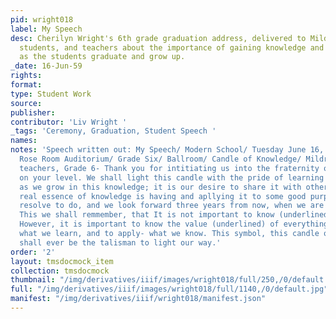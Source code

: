 ```yaml
---
pid: wright018
label: My Speech
desc: Cherilyn Wright's 6th grade graduation address, delivered to Mildred L. Johnson,
  students, and teachers about the importance of gaining knowledge and sharing it
  as the students graduate and grow up.
_date: 16-Jun-59
rights:
format:
type: Student Work
source:
publisher:
contributor: 'Liv Wright '
_tags: 'Ceremony, Graduation, Student Speech '
names:
notes: 'Speech written out: My Speech/ Modern School/ Tuesday June 16, 1959/ Graduation/
  Rose Room Auditorium/ Grade Six/ Ballroom/ Candle of Knowledge/ Mildred, parents,
  teachers, Grade 6- Thank you for intitiating us into the fraternity of knowledge
  on your level. We shall light this candle with the pride of learning and achieving-
  as we grow in this knowledge; it is our desire to share it with others, for the
  real essence of knowledge is having and apllying it to some good purpose. This we
  resolve to do, and we look forward three years from now, when we are being graduated.
  This we shall remmember, that It is not important to know (underlined) everything.
  However, it is important to know the value (underlined) of everything- to appreciate
  what we learn, and to apply- what we know. This symbol, this candle of knowledge
  shall ever be the talisman to light our way.'
order: '2'
layout: tmsdocmock_item
collection: tmsdocmock
thumbnail: "/img/derivatives/iiif/images/wright018/full/250,/0/default.jpg"
full: "/img/derivatives/iiif/images/wright018/full/1140,/0/default.jpg"
manifest: "/img/derivatives/iiif/wright018/manifest.json"
---
```

